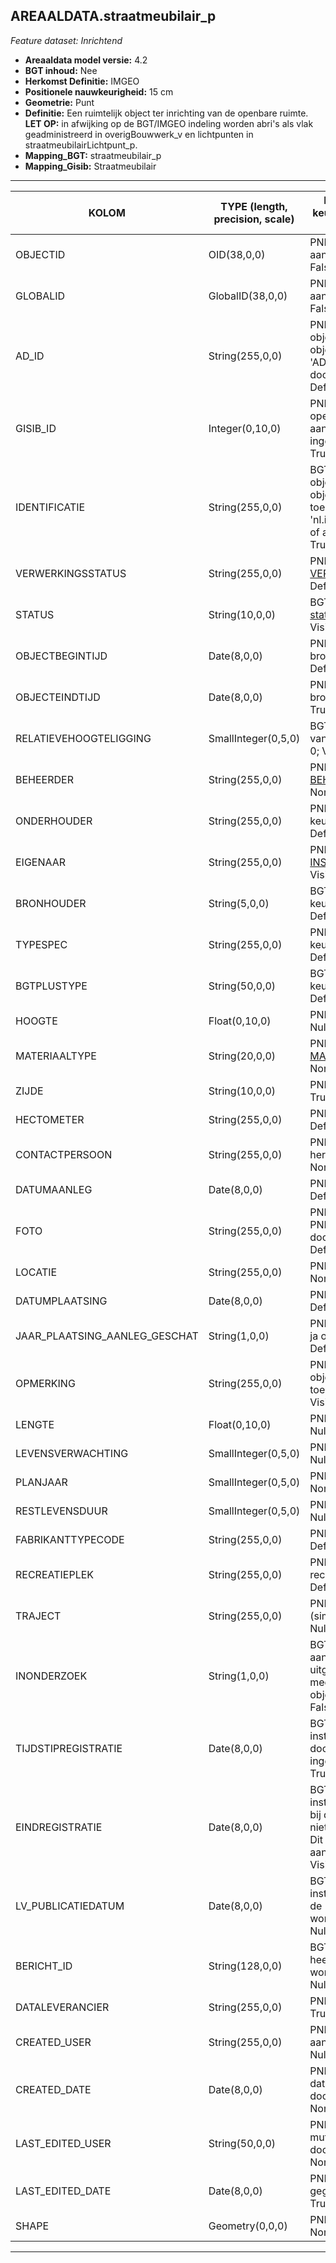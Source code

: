 ## AREAALDATA.straatmeubilair_p

*Feature dataset: Inrichtend*


* __Areaaldata model versie:__ 4.2
* __BGT inhoud:__ Nee
* __Herkomst Definitie:__ IMGEO
* __Positionele nauwkeurigheid:__ 15 cm
* __Geometrie:__ Punt
* __Definitie:__ Een ruimtelijk object ter inrichting van de openbare ruimte. __LET OP:__ in afwijking op de BGT/IMGEO indeling worden abri's als vlak geadministreerd in overigBouwwerk_v en lichtpunten in straatmeubilairLichtpunt_p.
* __Mapping_BGT:__ straatmeubilair_p
* __Mapping_Gisib:__ Straatmeubilair

***

|__KOLOM__                             |__TYPE (length, precision, scale)__          	          |__DEFINITIE__(oorsprong; beschrijving; keuzelijst; nullable; default; zichtbaar in Areaalviewer)|
|------                              |----          	        |-----    |
|OBJECTID                            |OID(38,0,0)               |PNH; Intern ArcGIS Identificatienummer, aangemaakt door ArcGIS; ; Nullable: False; Default: None; Visible: Yes|
|GLOBALID                            |GlobalID(38,0,0)          |PNH; Global Unique Identifier, aangemaakt door ArcGIS; ; Nullable: False; Default: None; Visible: No|
|AD_ID                               |String(255,0,0)           |PNH; Uniek identificatienummer voor het object dat onveranderlijk is zolang het object bestaat in Areaaldata: in format 'AD.[GUID]'. Dit moet worden ingevuld door de aannemer; ; Nullable: False; Default: None; Visible: Yes|
|GISIB_ID                            |Integer(0,10,0)           |PNH; Uniek Identificatienummer beheer openbare ruimte (GISIB), wordt aangemaakt in GISIB en mag niet worden ingevuld door de aannemer; ; Nullable: True; Default: None; Visible: No|
|IDENTIFICATIE                       |String(255,0,0)           |BGT; Uniek identificatienummer voor het object dat onveranderlijk is zolang het object bestaat: bevat indien van toepassing BGT/IMKL ID in format 'nl.imgeo/imkl.bronhouderscode.LokaalID' of anders: '00000'.LokaalID; ; Nullable: True; Default: None; Visible: No|
|VERWERKINGSSTATUS                   |String(255,0,0)           |PNH; Status van de gegevens; keuzelijst [VERWERKINGSSTATUS](http://provincienh.github.io/Leveren_Geoinformatie/keuzelijsten/VERWERKINGSSTATUS.html); Nullable: False; Default: Nieuw; Visible: Yes|
|STATUS                              |String(10,0,0)            |BGT; BGT status van het object; keuzelijst [status](http://provincienh.github.io/Leveren_Geoinformatie/keuzelijsten/status.html); Nullable: False; Default: bestaand; Visible: No|
|OBJECTBEGINTIJD                     |Date(8,0,0)               |PNH; Datum waarop het object bij de bronhouder is ontstaan; ; Nullable: True; Default: None; Visible: Yes|
|OBJECTEINDTIJD                      |Date(8,0,0)               |PNH; Datum waarop het object bij de bronhouder niet meer geldig is; ; Nullable: True; Default: None; Visible: Yes|
|RELATIEVEHOOGTELIGGING              |SmallInteger(0,5,0)       |BGT; Aanduiding voor de relatieve hoogte van het object; ; Nullable: False; Default: 0; Visible: Yes|
|BEHEERDER                           |String(255,0,0)           |PNH; Beheerder van het object; keuzelijst [BEHEERDER](http://provincienh.github.io/Leveren_Geoinformatie/keuzelijsten/BEHEERDER.html); Nullable: True; Default: None; Visible: Yes|
|ONDERHOUDER                         |String(255,0,0)           |PNH; Onderhouder van het object; keuzelijst [ONDERHOUDER](http://provincienh.github.io/Leveren_Geoinformatie/keuzelijsten/ONDERHOUDER.html); Nullable: True; Default: None; Visible: Yes|
|EIGENAAR                            |String(255,0,0)           |PNH; Eigenaar van het object; keuzelijst [INSTANTIE](http://provincienh.github.io/Leveren_Geoinformatie/keuzelijsten/INSTANTIE.html); Nullable: True; Default: None; Visible: Yes|
|BRONHOUDER                          |String(5,0,0)             |BGT; De bronhoudercode van het object; keuzelijst [bronhouder](http://provincienh.github.io/Leveren_Geoinformatie/keuzelijsten/bronhouder.html); Nullable: False; Default: None; Visible: No|
|TYPESPEC                            |String(255,0,0)           |PNH; Nadere typering van het object; keuzelijst [typeSpecSTM](http://provincienh.github.io/Leveren_Geoinformatie/keuzelijsten/typeSpecSTM.html); Nullable: True; Default: None; Visible: Yes|
|BGTPLUSTYPE                         |String(50,0,0)            |BGT; Nadere type omschrijving in de BGT; keuzelijst [typeSTM](http://provincienh.github.io/Leveren_Geoinformatie/keuzelijsten/typeSTM.html); Nullable: False; Default: None; Visible: No|
|HOOGTE                              |Float(0,10,0)             |PNH; Hoogte van het lichtpunt in meter; ; Nullable: True; Default: None; Visible: Yes|
|MATERIAALTYPE                       |String(20,0,0)            |PNH; Materiaalkeuze; keuzelijst [MATERIAALTYPE](http://provincienh.github.io/Leveren_Geoinformatie/keuzelijsten/MATERIAALTYPE.html); Nullable: True; Default: None; Visible: Yes|
|ZIJDE                               |String(10,0,0)            |PNH; Zijde; keuzelijst [ZIJDE](http://provincienh.github.io/Leveren_Geoinformatie/keuzelijsten/ZIJDE.html); Nullable: True; Default: None; Visible: No|
|HECTOMETER                          |String(255,0,0)           |PNH; Hectometrering; ; Nullable: True; Default: None; Visible: Yes|
|CONTACTPERSOON                      |String(255,0,0)           |PNH; Contactpersoon namens de herdenkers; ; Nullable: True; Default: None; Visible: No|
|DATUMAANLEG                         |Date(8,0,0)               |PNH; Datum Aanleg; ; Nullable: True; Default: None; Visible: No|
|FOTO                                |String(255,0,0)           |PNH; Locatie van de foto op de S schijf bij PNH. Deze hoeft niet gevuld te worden door de aannemer; ; Nullable: True; Default: None; Visible: No|
|LOCATIE                             |String(255,0,0)           |PNH; Zijweg; ; Nullable: True; Default: None; Visible: Yes|
|DATUMPLAATSING                      |Date(8,0,0)               |PNH; Datum aanleg; ; Nullable: True; Default: None; Visible: No|
|JAAR_PLAATSING_AANLEG_GESCHAT       |String(1,0,0)             |PNH; Jaar plaatsing of aanleg is geschat: ja of nee; keuzelijst [jaNee](http://provincienh.github.io/Leveren_Geoinformatie/keuzelijsten/jaNee.html); Nullable: True; Default: N; Visible: No|
|OPMERKING                           |String(255,0,0)           |PNH; Algemene opmerking voor het object, zoals een omschrijving of toelichting; ; Nullable: True; Default: None; Visible: Yes|
|LENGTE                              |Float(0,10,0)             |PNH; Lengte van de boom in meter; ; Nullable: True; Default: None; Visible: Yes|
|LEVENSVERWACHTING                   |SmallInteger(0,5,0)       |PNH; Levensverwachting in jaren jaar; ; Nullable: True; Default: None; Visible: No|
|PLANJAAR                            |SmallInteger(0,5,0)       |PNH; Planjaar; ; Nullable: True; Default: None; Visible: No|
|RESTLEVENSDUUR                      |SmallInteger(0,5,0)       |PNH; Restlevensduur in maanden; ; Nullable: True; Default: None; Visible: No|
|FABRIKANTTYPECODE                   |String(255,0,0)           |PNH; Fabrikanttypecode; ; Nullable: True; Default: None; Visible: Yes|
|RECREATIEPLEK                       |String(255,0,0)           |PNH; Verwijzende sleutel naar recreatieplek_v (simpel); ; Nullable: True; Default: None; Visible: No|
|TRAJECT                             |String(255,0,0)           |PNH; Verwijzende sleutel naar traject_v (simpel); keuzelijst [TRAJECT_NAAM](http://provincienh.github.io/Leveren_Geoinformatie/keuzelijsten/TRAJECT_NAAM.html); Nullable: True; Default: None; Visible: Yes|
|INONDERZOEK                         |String(1,0,0)             |BGT; Een aanduiding waarmee wordt aangegeven dat een onderzoek wordt uitgevoerd naar de juistheid van een of meer gegevens van het betreffende object: Ja/Nee; keuzelijst [jaNee](http://provincienh.github.io/Leveren_Geoinformatie/keuzelijsten/jaNee.html); Nullable: False; Default: N; Visible: No|
|TIJDSTIPREGISTRATIE                 |Date(8,0,0)               |BGT; Datum en tijdstip waarop deze instantie van het object is opgenomen door de bronhouder. Dit mag niet worden ingevuld door de aannemer; ; Nullable: True; Default: None; Visible: No|
|EINDREGISTRATIE                     |Date(8,0,0)               |BGT; Datum en tijdstip waarop deze instantie van het object niet meer geldig is bij de bronhouder. Wanneer deze waarde niet is ingevuld is de instantie nog geldig. Dit mag niet worden ingevuld door de aannemer; ; Nullable: True; Default: None; Visible: No|
|LV_PUBLICATIEDATUM                  |Date(8,0,0)               |BGT; Datum en tijdstip waarop deze instantie van het object is opgenomen in de Landelijke Voorziening. Dit mag niet worden ingevuld door de aannemer; ; Nullable: True; Default: None; Visible: No|
|BERICHT_ID                          |String(128,0,0)           |BGT; Nummer van het bericht dat PNH heeft verzonden naar LV. Dit mag niet worden ingevuld door de aannemer; ; Nullable: True; Default: None; Visible: No|
|DATALEVERANCIER                     |String(255,0,0)           |PNH; Leverancier van de data; ; Nullable: True; Default: None; Visible: No|
|CREATED_USER                        |String(255,0,0)           |PNH; Naam van gebruiker die de rij heeft aangemaakt, gegenereerd door ArcGIS; ; Nullable: True; Default: None; Visible: No|
|CREATED_DATE                        |Date(8,0,0)               |PNH; Datum waarop de rij aan de database is toegevoegd, gegenereerd door ArcGIS; ; Nullable: True; Default: None; Visible: No|
|LAST_EDITED_USER                    |String(50,0,0)            |PNH; Naam van gebruiker die de laatste mutatie heeft doorgevoerd, gegenereerd door ArcGIS; ; Nullable: True; Default: None; Visible: No|
|LAST_EDITED_DATE                    |Date(8,0,0)               |PNH; Datum van de laatste mutatie, gegenereerd door ArcGIS; ; Nullable: True; Default: None; Visible: No|
|SHAPE                               |Geometry(0,0,0)           |PNH; Punt; ; Nullable: False; Default: None; Visible: Yes|


***
